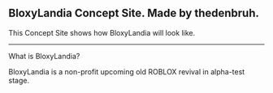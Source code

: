 BloxyLandia Concept Site. Made by thedenbruh.
-
This Concept Site shows how BloxyLandia will look like.

----------------------------------------------------------------------------------

What is BloxyLandia?

BloxyLandia is a non-profit upcoming old ROBLOX revival in alpha-test stage.
